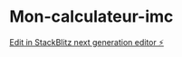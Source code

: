 # Mon-calculateur-imc

[Edit in StackBlitz next generation editor ⚡️](https://stackblitz.com/~/github.com/Dev-JB-tech/Mon-imc)